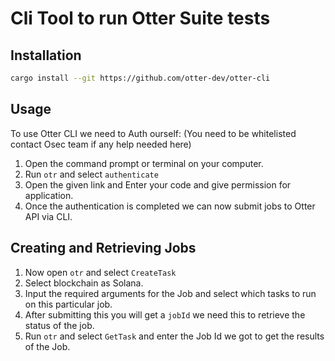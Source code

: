 # Cli Tool to run Otter Suite tests

## Installation

```bash
cargo install --git https://github.com/otter-dev/otter-cli
```

## Usage

To use Otter CLI we need to Auth ourself: (You need to be whitelisted contact Osec team if any help needed here)

1. Open the command prompt or terminal on your computer.
2. Run `otr` and select `authenticate`
3. Open the given link and Enter your code and give permission for application.
4. Once the authentication is completed we can now submit jobs to Otter API via CLI.

## Creating and Retrieving Jobs

1. Now open `otr` and select `CreateTask`
2. Select blockchain as Solana.
3. Input the required arguments for the Job and select which tasks to run on this particular job.
4. After submitting this you will get a `jobId` we need this to retrieve the status of the job.
5. Run `otr` and select `GetTask` and enter the Job Id we got to get the results of the Job.
